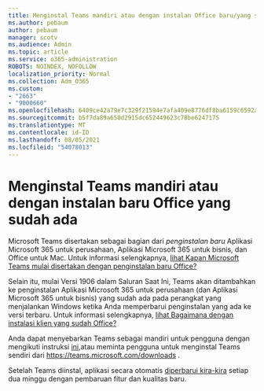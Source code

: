 ```yaml
---
title: Menginstal Teams mandiri atau dengan instalan Office baru/yang sudah ada
ms.author: pebaum
author: pebaum
manager: scotv
ms.audience: Admin
ms.topic: article
ms.service: o365-administration
ROBOTS: NOINDEX, NOFOLLOW
localization_priority: Normal
ms.collection: Adm_O365
ms.custom:
- "2663"
- "9000660"
ms.openlocfilehash: 6409ce42a79e7c329f21594e7afa409e8776df8ba6159c6592a4be2bfa648261
ms.sourcegitcommit: b5f7da89a650d2915dc652449623c78be6247175
ms.translationtype: MT
ms.contentlocale: id-ID
ms.lasthandoff: 08/05/2021
ms.locfileid: "54078013"
---
```

# <a name="installing-teams-as-standalone-or-with-new-or-existing-office-installations"></a>Menginstal Teams mandiri atau dengan instalan baru Office yang sudah ada

Microsoft Teams disertakan sebagai bagian dari *penginstalan baru* Aplikasi Microsoft 365 untuk perusahaan, Aplikasi Microsoft 365 untuk bisnis, dan Office untuk Mac. Untuk informasi selengkapnya, [lihat Kapan Microsoft Teams mulai disertakan dengan penginstalan baru Office?](https://docs.microsoft.com/deployoffice/teams-install#when-will-microsoft-teams-start-being-included-with-new-installations-of-microsoft-365-apps)

Selain itu, mulai Versi 1906 dalam Saluran Saat  Ini, Teams akan ditambahkan ke penginstalan Aplikasi Microsoft 365 untuk perusahaan (dan Aplikasi Microsoft 365 untuk bisnis) yang sudah ada pada perangkat yang menjalankan Windows ketika Anda memperbarui penginstalan yang ada ke versi terbaru. Untuk informasi selengkapnya, [lihat Bagaimana dengan instalasi klien yang sudah Office?](https://docs.microsoft.com/deployoffice/teams-install#what-about-existing-installations-of-microsoft-365-apps)

Anda dapat menyebarkan Teams sebagai mandiri untuk pengguna dengan mengikuti instruksi [ini,](https://docs.microsoft.com/MicrosoftTeams/msi-deployment)atau meminta pengguna untuk menginstal Teams sendiri dari https://teams.microsoft.com/downloads .

Setelah Teams diinstal, aplikasi secara otomatis [diperbarui kira-kira](https://docs.microsoft.com/deployoffice/teams-install#feature-and-quality-updates-for-microsoft-teams) setiap dua minggu dengan pembaruan fitur dan kualitas baru. 


